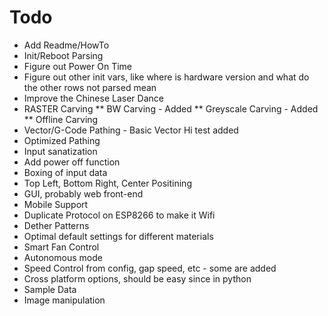 # Todo
* Add Readme/HowTo
* Init/Reboot Parsing
 * Figure out Power On Time
 * Figure out other init vars, like where is hardware version and what do the other rows not parsed mean
* Improve the Chinese Laser Dance
* RASTER Carving
** BW Carving - Added
** Greyscale Carving - Added
** Offline Carving
* Vector/G-Code Pathing - Basic Vector Hi test added
 * Optimized Pathing
* Input sanatization
* Add power off function
* Boxing of input data
* Top Left, Bottom Right, Center Positining
* GUI, probably web front-end
 * Mobile Support
* Duplicate Protocol on ESP8266 to make it Wifi
* Dether Patterns
* Optimal default settings for different materials
* Smart Fan Control
* Autonomous mode
* Speed Control from config, gap speed, etc - some are added
* Cross platform options, should be easy since in python
* Sample Data
* Image manipulation